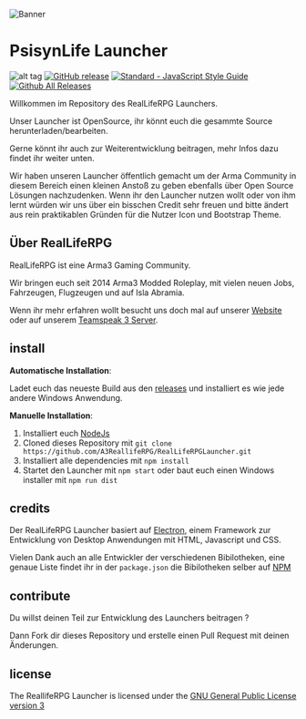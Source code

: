 ![Banner](resources/img/banner.png)

# PsisynLife Launcher

![alt tag](https://travis-ci.org/A3ReallifeRPG/RealLifeRPGLauncher.svg?branch=master) [![GitHub release](https://img.shields.io/github/release/A3ReallifeRPG/RealLifeRPGLauncher.svg)](https://github.com/A3ReallifeRPG/RealLifeRPGLauncher/releases/latest) [![Standard - JavaScript Style Guide](https://img.shields.io/badge/code%20style-standard-brightgreen.svg)](http://standardjs.com/) [![Github All Releases](https://img.shields.io/github/downloads/A3ReallifeRPG/RealLifeRPGLauncher/total.svg)](https://github.com/A3ReallifeRPG/RealLifeRPGLauncher/releases)

Willkommen im Repository des RealLifeRPG Launchers.

Unser Launcher ist OpenSource, ihr könnt euch die gesammte Source herunterladen/bearbeiten.  

Gerne könnt ihr auch zur Weiterentwicklung beitragen, mehr Infos dazu findet ihr weiter unten.

Wir haben unseren Launcher öffentlich gemacht um der Arma Community in diesem Bereich einen kleinen Anstoß zu geben ebenfalls über Open Source Lösungen nachzudenken.
Wenn ihr den Launcher nutzen wollt oder von ihm lernt würden wir uns über ein bisschen Credit sehr freuen und bitte ändert aus rein praktikablen Gründen für die Nutzer Icon und Bootstrap Theme.

## Über RealLifeRPG

RealLifeRPG ist eine Arma3 Gaming Community.

Wir bringen euch seit 2014 Arma3 Modded Roleplay, mit vielen neuen Jobs, Fahrzeugen, Flugzeugen und auf Isla Abramia.

Wenn ihr mehr erfahren wollt besucht uns doch mal auf unserer [Website](https://www.realliferpg.de) oder auf unserem [Teamspeak 3 Server](ts3server://ts.realliferpg.de?port=9987).

## install

**Automatische Installation**:

Ladet euch das neueste Build aus den [releases](https://github.com/A3ReallifeRPG/RealLifeRPGLauncher/releases) und installiert es wie jede andere Windows Anwendung.

**Manuelle Installation**:

1. Installiert euch [NodeJs](https://nodejs.org/en/)
2. Cloned dieses Repository mit `git clone https://github.com/A3ReallifeRPG/RealLifeRPGLauncher.git`
3. Installiert alle dependencies mit `npm install`
4. Startet den Launcher mit `npm start` oder baut euch einen Windows installer mit `npm run dist`

## credits

Der RealLifeRPG Launcher basiert auf [Electron](http://electron.atom.io/), einem Framework zur Entwicklung von Desktop Anwendungen mit HTML, Javascript und CSS.

Vielen Dank auch an alle Entwickler der verschiedenen Bibilotheken, eine genaue Liste findet ihr in der `package.json` die Bibilotheken selber auf [NPM](https://www.npmjs.com/)

## contribute

Du willst deinen Teil zur Entwicklung des Launchers beitragen ?  

Dann Fork dir dieses Repository und erstelle einen Pull Request mit deinen Änderungen.

## license

The ReallifeRPG Launcher is licensed under the [GNU General Public License version 3](https://opensource.org/licenses/GPL-3.0)